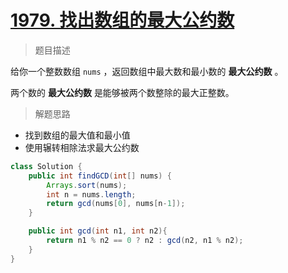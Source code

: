 # [1979. 找出数组的最大公约数](https://leetcode.cn/problems/find-greatest-common-divisor-of-array/)

> 题目描述

给你一个整数数组 `nums` ，返回数组中最大数和最小数的 **最大公约数** 。

两个数的 **最大公约数** 是能够被两个数整除的最大正整数。

> 解题思路

- 找到数组的最大值和最小值
- 使用辗转相除法求最大公约数

```java
class Solution {
    public int findGCD(int[] nums) {
        Arrays.sort(nums);
        int n = nums.length;
        return gcd(nums[0], nums[n-1]);
    }

    public int gcd(int n1, int n2){
        return n1 % n2 == 0 ? n2 : gcd(n2, n1 % n2);
    }
}
```


